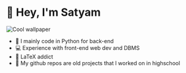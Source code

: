 # 👻 Hey, I'm Satyam
![Cool wallpaper](https://raw.githubusercontent.com/Sat-A/B-eelzebub/main/Horizontal_wall.jpg?raw=true)
- 🐍 I mainly code in Python for back-end
- 💻 Experience with front-end web dev and DBMS
- 📃 LaTeX addict
- 🎒 My github repos are old projects that I worked on in highschool
<!---
B-eelzebub/B-eelzebub is a ✨ special ✨ repository because its `README.md` (this file) appears on your GitHub profile.
You can click the Preview link to take a look at your changes.
--->
